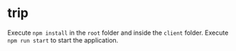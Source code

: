 # trip

Execute `npm install` in the `root` folder and inside the `client` folder.
Execute `npm run start` to start the application.
